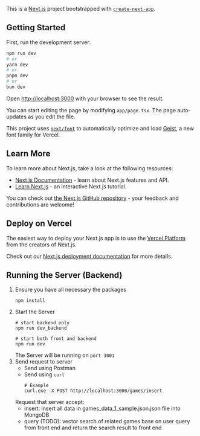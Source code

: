 This is a [Next.js](https://nextjs.org) project bootstrapped with [`create-next-app`](https://nextjs.org/docs/app/api-reference/cli/create-next-app).

## Getting Started

First, run the development server:

```bash
npm run dev
# or
yarn dev
# or
pnpm dev
# or
bun dev
```

Open [http://localhost:3000](http://localhost:3000) with your browser to see the result.

You can start editing the page by modifying `app/page.tsx`. The page auto-updates as you edit the file.

This project uses [`next/font`](https://nextjs.org/docs/app/building-your-application/optimizing/fonts) to automatically optimize and load [Geist](https://vercel.com/font), a new font family for Vercel.

## Learn More

To learn more about Next.js, take a look at the following resources:

- [Next.js Documentation](https://nextjs.org/docs) - learn about Next.js features and API.
- [Learn Next.js](https://nextjs.org/learn) - an interactive Next.js tutorial.

You can check out [the Next.js GitHub repository](https://github.com/vercel/next.js) - your feedback and contributions are welcome!

## Deploy on Vercel

The easiest way to deploy your Next.js app is to use the [Vercel Platform](https://vercel.com/new?utm_medium=default-template&filter=next.js&utm_source=create-next-app&utm_campaign=create-next-app-readme) from the creators of Next.js.

Check out our [Next.js deployment documentation](https://nextjs.org/docs/app/building-your-application/deploying) for more details.

## Running the Server (Backend)
1. Ensure you have all necessary the packages
    ```
    npm install
    ```
2. Start the Server
    ```
    # start backend only
    npm run dev_backend

    # start both front and backend
    npm run dev
    ```
    The Server will be running on ```port 3001```
3. Send request to server
    - Send using Postman
    - Send using ```curl```
        ```
        # Example
        curl.exe -X POST http://localhost:3000/games/insert
        ```
    Request that server accept:
    - insert: insert all data in games_data_1_sample.json.json file into MongoDB
    - query (TODO): vector search of related games base on user query from front end and return the search result to front end
    

